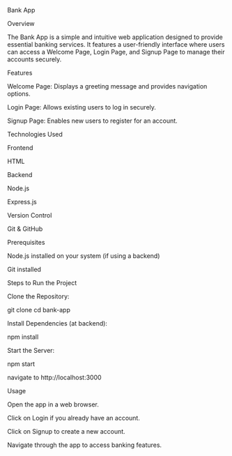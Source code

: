 Bank App

Overview

The Bank App is a simple and intuitive web application designed to provide essential banking services. It features a user-friendly interface where users can access a Welcome Page, Login Page, and Signup Page to manage their accounts securely.

Features

Welcome Page: Displays a greeting message and provides navigation options.

Login Page: Allows existing users to log in securely.

Signup Page: Enables new users to register for an account.

Technologies Used

Frontend

HTML

Backend

Node.js

Express.js

Version Control

Git & GitHub

Prerequisites

Node.js installed on your system (if using a backend)

Git installed

Steps to Run the Project

Clone the Repository:

git clone <repository-url>
cd bank-app

Install Dependencies (at backend):

npm install

Start the Server:

npm start

navigate to http://localhost:3000

Usage

Open the app in a web browser.

Click on Login if you already have an account.

Click on Signup to create a new account.

Navigate through the app to access banking features.
